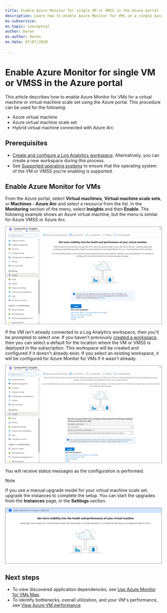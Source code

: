 ```yaml
---
title: Enable Azure Monitor for single VM or VMSS in the Azure portal
description: Learn how to enable Azure Monitor for VMs on a single Azure virtual machine or virtual machine scale set.
ms.subservice: 
ms.topic: conceptual
author: bwren
ms.author: bwren
ms.date: 07/07/2020

---
```


# Enable Azure Monitor for single VM or VMSS in the Azure portal
This article describes how to enable Azure Monitor for VMs for a virtual machine or virtual machine scale set using the Azure portal. This procedure can be used for the following:

- Azure virtual machine
- Azure virtual machine scale set
- Hybrid virtual machine connected with Azure Arc

## Prerequisites

- [Create and configure a Log Analytics workspace](vminsights-configure-workspace.md). Alternatively, you can create a new workspace during this process.
- See [Supported operating systems](vminsights-enable-overview#supported-operating-systems) to ensure that the operating system of the VM or VMSS you're enabling is supported. 

## Enable Azure Monitor for VMs

From the Azure portal, select **Virtual machines**, **Virtual machine scale sets**, or **Machines - Azure Arc** and select a resource from the list. In the **Monitoring** section of the menu, select **Insights** and then **Enable**. The following example shows an Azure virtual machine, but the menu is similar for Azure VMSS or Azure Arc.

![Enable Azure Monitor for VMs for a VM](media/vminsights-enable-single-vm/enable-vminsights-vm-portal.png)

If the VM isn't already connected to a Log Analytics workspace, then you'll be prompted to select one. If you haven't previously [created a workspace](../../azure-monitor/learn/quick-create-workspace.md), then you can select a default for the location where the VM or VMSS is deployed in the subscription. This workspace will be created and configured if it doesn't already exist. If you select an existing workspace, it will be configured for Azure Monitor for VMs if it wasn't already.

![Select workspace](media/vminsights-configure-workspace/select-workspace.png)

You will receive status messages as the configuration is performed.

>[!NOTE]
>If you use a manual upgrade model for your virtual machine scale set, upgrade the instances to complete the setup. You can start the upgrades from the **Instances** page, in the **Settings** section.

![Enable Azure Monitor for VMs monitoring deployment processing](media/vminsights-enable-single-vm/onboard-vminsights-vm-portal-status.png)



## Next steps

* To view discovered application dependencies, see [Use Azure Monitor for VMs Map](vminsights-maps.md). 
* To identify bottlenecks, overall utilization, and your VM's performance, see [View Azure VM performance](vminsights-performance.md).
